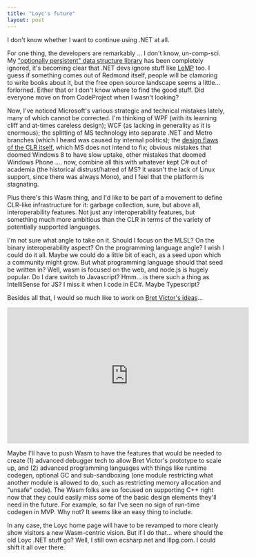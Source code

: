 ```yaml
---
title: "Loyc's future"
layout: post
---
```

I don't know whether I want to continue using .NET at all.

For one thing, the developers are remarkably ... I don't know, un-comp-sci. My ["optionally persistent" data structure library](http://core.loyc.net/collections) has been completely ignored, it's becoming clear that .NET devs ignore stuff like [LeMP](/lemp) too. I guess if something comes out of Redmond itself, people will be clamoring to write books about it, but the free open source landscape seems a little... forlorned. Either that or I don't know where to find the good stuff. Did everyone move on from CodeProject when I wasn't looking?

Now, I've noticed Microsoft's various strategic and technical mistakes lately, many of which cannot be corrected. I'm thinking of WPF (with its learning cliff and at-times careless design); WCF (as lacking in generality as it is enormous); the splitting of MS technology into separate .NET and Metro branches (which I heard was caused by internal politics); the [design flaws of the CLR itself](http://loyc.net/2014/dotnet-annoyances.html), which MS does not intend to fix; obvious mistakes that doomed Windows 8 to have slow uptake, other mistakes that doomed Windows Phone .... now, combine all this with whatever kept C# out of academia (the historical distrust/hatred of MS? it wasn't the lack of Linux support, since there was always Mono), and I feel that the platform is stagnating.

Plus there's this Wasm thing, and I'd like to be part of a movement to define CLR-like infrastructure for it: garbage collection, sure, but above all, interoperability features. Not just any interoperability features, but something much more ambitious than the CLR in terms of the variety of potentially supported languages.

I'm not sure what angle to take on it. Should I focus on the MLSL? On the binary interoperability aspect? On the programming language angle? I wish I could do it all. Maybe we could do a little bit of each, as a seed upon which a community might grow. But what programming language should that seed be written in? Well, wasm is focused on the web, and node.js is hugely popular. Do I dare switch to Javascript? Hmm... is there such a thing as IntelliSense for JS? I miss it when I code in EC#. Maybe Typescript?

Besides all that, I would so much like to work on [Bret Victor's ideas](http://worrydream.com/#!/LearnableProgramming)...

<iframe width="560" height="315" src="https://www.youtube.com/embed/PUv66718DII" frameborder="0" allowfullscreen></iframe>

Maybe I'll have to push Wasm to have the features that would be needed to create (1) advanced debugger tech to allow Bret Victor's prototype to scale up, and (2) advanced programming languages with things like runtime codegen, optional GC and sub-sandboxing (one module restricting what another module is allowed to do, such as restricting memory allocation and "unsafe" code). The Wasm folks are so focused on supporting C++ right now that they could easily miss some of the basic design elements they'll need in the future. For example, so far I've seen no sign of run-time codegen in MVP. Why not? It seems like an easy thing to include.

In any case, the Loyc home page will have to be revamped to more clearly show visitors a new Wasm-centric vision. But if I do that... where should the old Loyc .NET stuff go? Well, I still own ecsharp.net and lllpg.com. I could shift it all over there.
